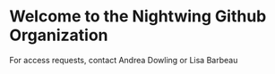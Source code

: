 # Welcome to the Nightwing Github Organization

For access requests, contact Andrea Dowling or Lisa Barbeau
